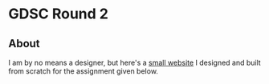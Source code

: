 # GDSC Round 2

## About
I am by no means a designer, but here's a <a href="https://aaronsww.github.io/gdsc/">small website<a> I designed and built from scratch for the assignment given below.

 <img src="images/Tech Team tasks.pdf - Personal - Microsoft​ Edge 16-08-2022 21_04_18.png" alt="">
